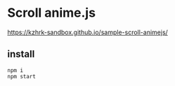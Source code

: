 Scroll anime.js
===

https://kzhrk-sandbox.github.io/sample-scroll-animejs/

## install

```
npm i
npm start
```